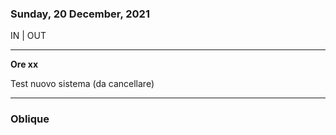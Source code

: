 ### Sunday, 20 December, 2021

IN | OUT

---

**Ore xx**

Test nuovo sistema (da cancellare)

___

### Oblique
